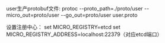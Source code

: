 user生产protobuf文件: protoc --proto_path=./proto/user --micro_out=proto/user --go_out=proto/user user.proto

设置注册中心：
    set MICRO_REGISTRY=etcd
    set MICRO_REGISTRY_ADDRESS=localhost:22379（对应etcd端口）